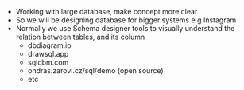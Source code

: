 - Working with large database, make concept more clear
- So we will be designing database for bigger systems e.g Instagram
- Normally we use Schema designer tools to visually understand the relation between tables, and its column
  - dbdiagram.io
  - drawsql.app
  - sqldbm.com
  - ondras.zarovi.cz/sql/demo (open source)
  - etc

